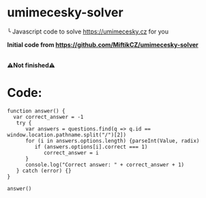 # umimecesky-solver
╰ Javascript code to solve https://umimecesky.cz for you <br>

**Initial code from https://github.com/MiftikCZ/umimecesky-solver**
<br> <br>

**⚠Not finished⚠**

# Code:
```
function answer() {
  var correct_answer = -1
   try {
      var answers = questions.find(q => q.id == window.location.pathname.split("/")[2])
      for (i in answers.options.length) {parseInt(Value, radix)
         if (answers.options[i].correct === 1)
            correct_answer = i
      }
      console.log("Correct answer: " + correct_answer + 1)
   } catch (error) {}
}

answer()
```
